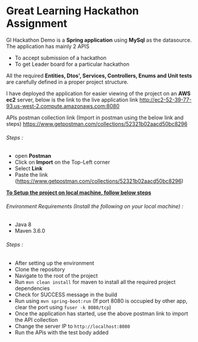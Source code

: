 # Great Learning Hackathon Assignment


Gl Hackathon Demo is a **Spring application** using **MySql** as the datasource. The application has mainly 2 APIS
* To accept submission of a hackathon
* To get Leader board for a particular hackathon

All the required **Entities, Dtos', Services, Controllers, Enums and Unit tests** are carefully defined in a proper project structure.

I have deployed the application for easier viewing of the project on an **AWS ec2** server, below is the link to the live application
link
http://ec2-52-39-77-93.us-west-2.compute.amazonaws.com:8080

APIs postman collection link (Import in postman using the below link and steps)
https://www.getpostman.com/collections/52321b02aacd50bc8296

###### Steps : 
* open **Postman**
* Click on **Import** on the Top-Left corner
* Select **Link**
* Paste the link (https://www.getpostman.com/collections/52321b02aacd50bc8296)





<ins> **To Setup the project on local machine, follow below steps**</ins>

###### Environment Requirements (Install the following on your local machine) :
* Java 8
* Maven 3.6.0

###### Steps :
* After setting up the environment
* Clone the repository
* Navigate to the root of the project
* Run ```mvn clean install``` for maven to install all the required project dependencies
* Check for SUCCESS message in the build
* Run using ```mvn spring-boot:run```  (If port 8080 is occupied by other app, clear the port using ```fuser -k 8080/tcp```)
* Once the application has started, use the above postman link to import the API collection
* Change the server IP to ```http://localhost:8080```
* Run the APis with the test body added

